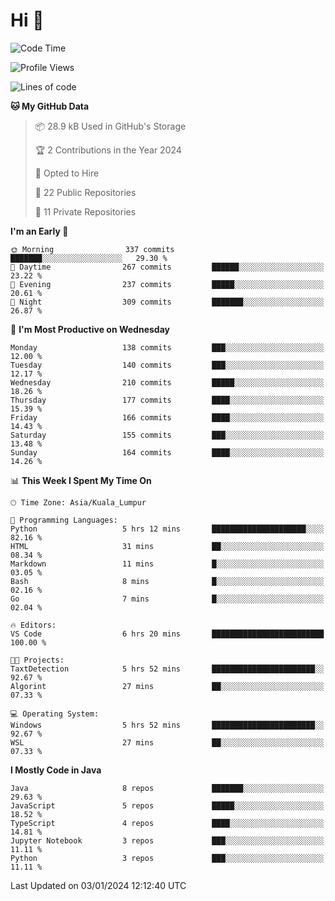 <h1>Hi 👋</h1>

<!--START_SECTION:waka-->
![Code Time](http://img.shields.io/badge/Code%20Time-457%20hrs%2034%20mins-blue)

![Profile Views](http://img.shields.io/badge/Profile%20Views-14-blue)

![Lines of code](https://img.shields.io/badge/From%20Hello%20World%20I%27ve%20Written-1.2%20million%20lines%20of%20code-blue)

**🐱 My GitHub Data** 

> 📦 28.9 kB Used in GitHub's Storage 
 > 
> 🏆 2 Contributions in the Year 2024
 > 
> 💼 Opted to Hire
 > 
> 📜 22 Public Repositories 
 > 
> 🔑 11 Private Repositories 
 > 
**I'm an Early 🐤** 

```text
🌞 Morning                337 commits         ███████░░░░░░░░░░░░░░░░░░   29.30 % 
🌆 Daytime                267 commits         ██████░░░░░░░░░░░░░░░░░░░   23.22 % 
🌃 Evening                237 commits         █████░░░░░░░░░░░░░░░░░░░░   20.61 % 
🌙 Night                  309 commits         ███████░░░░░░░░░░░░░░░░░░   26.87 % 
```
📅 **I'm Most Productive on Wednesday** 

```text
Monday                   138 commits         ███░░░░░░░░░░░░░░░░░░░░░░   12.00 % 
Tuesday                  140 commits         ███░░░░░░░░░░░░░░░░░░░░░░   12.17 % 
Wednesday                210 commits         █████░░░░░░░░░░░░░░░░░░░░   18.26 % 
Thursday                 177 commits         ████░░░░░░░░░░░░░░░░░░░░░   15.39 % 
Friday                   166 commits         ████░░░░░░░░░░░░░░░░░░░░░   14.43 % 
Saturday                 155 commits         ███░░░░░░░░░░░░░░░░░░░░░░   13.48 % 
Sunday                   164 commits         ████░░░░░░░░░░░░░░░░░░░░░   14.26 % 
```


📊 **This Week I Spent My Time On** 

```text
🕑︎ Time Zone: Asia/Kuala_Lumpur

💬 Programming Languages: 
Python                   5 hrs 12 mins       █████████████████████░░░░   82.16 % 
HTML                     31 mins             ██░░░░░░░░░░░░░░░░░░░░░░░   08.34 % 
Markdown                 11 mins             █░░░░░░░░░░░░░░░░░░░░░░░░   03.05 % 
Bash                     8 mins              █░░░░░░░░░░░░░░░░░░░░░░░░   02.16 % 
Go                       7 mins              █░░░░░░░░░░░░░░░░░░░░░░░░   02.04 % 

🔥 Editors: 
VS Code                  6 hrs 20 mins       █████████████████████████   100.00 % 

🐱‍💻 Projects: 
TaxtDetection            5 hrs 52 mins       ███████████████████████░░   92.67 % 
Algorint                 27 mins             ██░░░░░░░░░░░░░░░░░░░░░░░   07.33 % 

💻 Operating System: 
Windows                  5 hrs 52 mins       ███████████████████████░░   92.67 % 
WSL                      27 mins             ██░░░░░░░░░░░░░░░░░░░░░░░   07.33 % 
```

**I Mostly Code in Java** 

```text
Java                     8 repos             ███████░░░░░░░░░░░░░░░░░░   29.63 % 
JavaScript               5 repos             █████░░░░░░░░░░░░░░░░░░░░   18.52 % 
TypeScript               4 repos             ████░░░░░░░░░░░░░░░░░░░░░   14.81 % 
Jupyter Notebook         3 repos             ███░░░░░░░░░░░░░░░░░░░░░░   11.11 % 
Python                   3 repos             ███░░░░░░░░░░░░░░░░░░░░░░   11.11 % 
```




 Last Updated on 03/01/2024 12:12:40 UTC
<!--END_SECTION:waka-->
